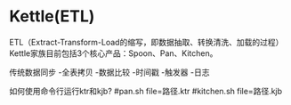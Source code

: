 Kettle(ETL)
===
ETL（Extract-Transform-Load的缩写，即数据抽取、转换清洗、加载的过程）
Kettle家族目前包括3个核心产品：Spoon、Pan、Kitchen。
 
传统数据同步
-全表拷贝
-数据比较
-时间戳
-触发器
-日志
 
如何使用命令行运行ktr和kjb?
#pan.sh file=路径.ktr
#kitchen.sh file=路径.kjb